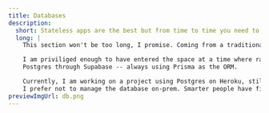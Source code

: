 ```yaml
---
title: Databases
description:
  short: Stateless apps are the best but from time to time you need to store things.
  long: |
    This section won't be too long, I promise. Coming from a traditional frontend background, it took some time for me to truly own the database I was using.

    I am priviliged enough to have entered the space at a time where raw-dogging SQL wasn't strictly necessary anymore. My database of choice was previously
    Postgres through Supabase -- always using Prisma as the ORM. 

    Currently, I am working on a project using Postgres on Heroku, still with Prisma. My experiences encompass using databases exclusively as PaaS. 
    I prefer not to manage the database on-prem. Smarter people have figured this stuff out long before me.
previewImgUrl: db.png
---
```

